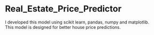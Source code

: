 # Real_Estate_Price_Predictor
I developed this model using scikit learn, pandas, numpy and matplotlib. This model is designed  for better house price predictions.
